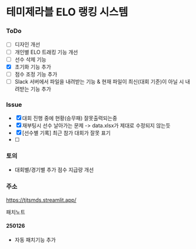 # 테미제라블 ELO 랭킹 시스템

### ToDo
- [ ] 디자인 개선
- [ ] 개인별 ELO 트래킹 기능 개선
- [ ] 선수 삭제 기능
- [x] 초기화 기능 추가
- [ ] 점수 조정 기능 추가
- [ ] Slack 서버에서 파일을 내려받는 기능 & 현재 파일이 최신(대회 기준)이 아닐 시 내려받는 기능 추가

### Issue
- [x] 대회 진행 중에 현황(승무패) 잘못출력되는중
- [x] 재부팅시 선수 날아가는 문제 -> data.xlsx가 제대로 수정되지 않는듯
- [x] [선수별 기록] 최근 참가 대회가 잘못 표기
- [ ] 

### 토의
- 대회별/경기별 추가 점수 지급량 개선

### 주소
https://tjtsmds.streamlit.app/

패치노트
#### 250126
- 자동 패치기능 추가

